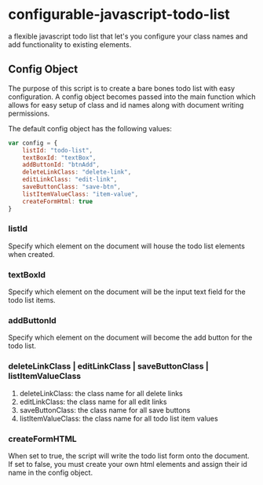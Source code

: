 # configurable-javascript-todo-list
a flexible javascript todo list that let's you configure your class names and add functionality to existing elements.

## Config Object
The purpose of this script is to create a bare bones todo list with easy configuration. A config object becomes passed into the main function which allows for easy setup of class and id names along with document writing permissions.

The default config object has the following values:

```javascript
var config = {
	listId: "todo-list",
	textBoxId: "textBox",
	addButtonId: "btnAdd",
	deleteLinkClass: "delete-link",
	editLinkClass: "edit-link",
	saveButtonClass: "save-btn",
	listItemValueClass: "item-value",
	createFormHtml: true
}
```

### listId
Specify which element on the document will house the todo list elements when created.

### textBoxId
Specify which element on the document will be the input text field for the todo list items.

### addButtonId
Specify which element on the document will become the add button for the todo list.

### deleteLinkClass | editLinkClass | saveButtonClass | listItemValueClass
1. deleteLinkClass: the class name for all delete links
2. editLinkClass: the class name for all edit links
3. saveButtonClass: the class name for all save buttons
4. listItemValueClass: the class name for all todo list item values

### createFormHTML
When set to true, the script will write the todo list form onto the document. If set to false, you must create your own html elements and assign their id name in the config object.

